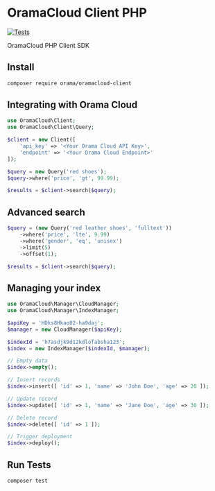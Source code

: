 # OramaCloud Client PHP

[![Tests](https://github.com/askorama/oramacloud-client-php/actions/workflows/tests.yml/badge.svg)](https://github.com/askorama/oramacloud-client-php/actions/workflows/tests.yml)

OramaCloud PHP Client SDK

## Install

```sh
composer require orama/oramacloud-client
```

## Integrating with Orama Cloud

```php
use OramaCloud\Client;
use OramaCloud\Client\Query;

$client = new Client([
    'api_key' => '<Your Orama Cloud API Key>',
    'endpoint' => '<Your Orama Cloud Endpoint>'
]);

$query = new Query('red shoes');
$query->where('price', 'gt', 99.99);

$results = $client->search($query);
```

## Advanced search

```php
$query = (new Query('red leather shoes', 'fulltext'))
    ->where('price', 'lte', 9.99)
    ->where('gender', 'eq', 'unisex')
    ->limit(5)
    ->offset(1);

$results = $client->search($query);
```

## Managing your index

```php
use OramaCloud\Manager\CloudManager;
use OramaCloud\Manager\IndexManager;

$apiKey = 'HDks8Hkao82-ha9daj';
$manager = new CloudManager($apiKey);

$indexId = 'h7asdjk9d12kdlofabsha123';
$index = new IndexManager($indexId, $manager);

// Empty data
$index->empty();

// Insert records
$index->insert([ 'id' => 1, 'name' => 'John Doe', 'age' => 20 ]);

// Update record
$index->update([ 'id' => 1, 'name' => 'Jane Doe', 'age' => 30 ]);

// Delete record
$index->delete([ 'id' => 1 ]);

// Trigger deployment
$index->deploy();
```

## Run Tests

```sh
composer test
```
